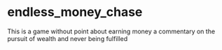 # endless_money_chase

This is a game without point about earning money
a commentary on the pursuit of wealth and never being fulfilled
